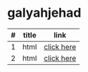 # galyahjehad
|#|title|link|
|-|-|-|
|1|html|[click here](./class02/class2.md)|
|2|html|[click here](./class02/class2.md)|

 
